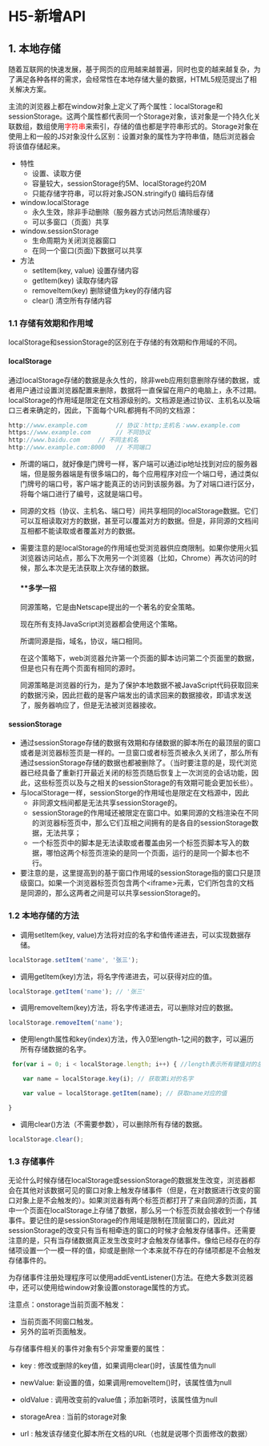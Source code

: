 # H5-新增API

## 1. 本地存储

随着互联网的快速发展，基于网页的应用越来越普遍，同时也变的越来越复杂，为了满足各种各样的需求，会经常性在本地存储大量的数据，HTML5规范提出了相关解决方案。

主流的浏览器上都在window对象上定义了两个属性：localStorage和sessionStorage。这两个属性都代表同一个Storage对象，该对象是一个持久化关联数组，数组使用<font color="red">字符串</font>来索引，存储的值也都是字符串形式的。Storage对象在使用上和一般的JS对象没什么区别：设置对象的属性为字符串值，随后浏览器会将该值存储起来。

- 特性
  - 设置、读取方便
  - 容量较大，sessionStorage约5M、localStorage约20M
  - 只能存储字符串，可以将对象JSON.stringify() 编码后存储
- window.localStorage
    - 永久生效，除非手动删除（服务器方式访问然后清除缓存）
    - 可以多窗口（页面）共享
- window.sessionStorage
  - 生命周期为关闭浏览器窗口
  - 在同一个窗口(页面)下数据可以共享
- 方法
  - setItem(key, value) 设置存储内容
  - getItem(key) 读取存储内容
  - removeItem(key) 删除键值为key的存储内容
  - clear() 清空所有存储内容



### 1.1 存储有效期和作用域

localStorage和sessionStorage的区别在于存储的有效期和作用域的不同。

#### localStorage

通过localStorage存储的数据是永久性的，除非web应用刻意删除存储的数据，或者用户通过设置浏览器配置来删除，数据将一直保留在用户的电脑上，永不过期。localStorage的作用域是限定在文档源级别的。文档源是通过协议、主机名以及端口三者来确定的，因此，下面每个URL都拥有不同的文档源：

```js
http://www.example.com        // 协议：http;主机名：www.example.com
https://www.example.com       // 不同协议
http://www.baidu.com     // 不同主机名
http://www.example.com:8000   // 不同端口
```

- 所谓的端口，就好像是门牌号一样，客户端可以通过ip地址找到对应的服务器端，但是服务器端是有很多端口的，每个应用程序对应一个端口号，通过类似门牌号的端口号，客户端才能真正的访问到该服务器。为了对端口进行区分，将每个端口进行了编号，这就是端口号。

- 同源的文档（协议、主机名、端口号）间共享相同的localStorage数据。它们可以互相读取对方的数据，甚至可以覆盖对方的数据。但是，非同源的文档间互相都不能读取或者覆盖对方的数据。

- 需要注意的是localStorage的作用域也受浏览器供应商限制。如果你使用火狐浏览器访问站点，那么下次用另一个浏览器（比如，Chrome）再次访问的时候，那么本次是无法获取上次存储的数据。

  #### **多学一招

  同源策略，它是由Netscape提出的一个著名的安全策略。

  现在所有支持JavaScript浏览器都会使用这个策略。

  所谓同源是指，域名，协议，端口相同。

  在这个策略下，web浏览器允许第一个页面的脚本访问第二个页面里的数据，但是也只有在两个页面有相同的源时。

  同源策略是浏览器的行为，是为了保护本地数据不被JavaScript代码获取回来的数据污染，因此拦截的是客户端发出的请求回来的数据接收，即请求发送了，服务器响应了，但是无法被浏览器接收。

#### sessionStorage

- 通过sessionStorage存储的数据有效期和存储数据的脚本所在的最顶层的窗口或者是浏览器标签页是一样的。一旦窗口或者标签页被永久关闭了，那么所有通过sessionStorage存储的数据也都被删除了。（当时要注意的是，现代浏览器已经具备了重新打开最近关闭的标签页随后恢复上一次浏览的会话功能，因此，这些标签页以及与之相关的sessionStorage的有效期可能会更加长些）。
- 与localStorage一样，sessionStorge的作用域也是限定在文档源中，因此
  - 非同源文档间都是无法共享sessionStorage的。
  - sessionStorage的作用域还被限定在窗口中。如果同源的文档渲染在不同的浏览器标签页中，那么它们互相之间拥有的是各自的sessionStorage数据，无法共享；
  - 一个标签页中的脚本是无法读取或者覆盖由另一个标签页脚本写入的数据，哪怕这两个标签页渲染的是同一个页面，运行的是同一个脚本也不行。
- 要注意的是，这里提高到的基于窗口作用域的sessionStorage指的窗口只是顶级窗口。如果一个浏览器标签页包含两个\<iframe\>元素，它们所包含的文档是同源的，那么这两者之间是可以共享sessionStorage的。

### 1.2 本地存储的方法

- 调用setItem(key, value)方法将对应的名字和值传递进去，可以实现数据存储。

```js
localStorage.setItem('name', '张三');
```

- 调用getItem(key)方法，将名字传递进去，可以获得对应的值。

```js
localStorage.getItem('name'); // '张三'
```

- 调用removeItem(key)方法，将名字传递进去，可以删除对应的数据。

```js
localStorage.removeItem('name');
```

- 使用length属性和key(index)方法，传入0至length-1之间的数字，可以遍历所有存储数据的名字。

```js
 for(var i = 0; i < localStorage.length; i++) { //length表示所有键值对的总数

 	var name = localStorage.key(i); // 获取第i对的名字

 	var value = localStorage.getItem(name); // 获取name对应的值

}
```

- 调用clear()方法（不需要参数），可以删除所有存储的数据。

```js
localStorage.clear();
```





### 1.3 存储事件

无论什么时候存储在localStorage或sessionStorage的数据发生改变，浏览器都会在其他对该数据可见的窗口对象上触发存储事件（但是，在对数据进行改变的窗口对象上是不会触发的）。如果浏览器有两个标签页都打开了来自同源的页面，其中一个页面在localStorage上存储了数据，那么另一个标签页就会接收到一个存储事件。要记住的是sessionStorage的作用域是限制在顶层窗口的，因此对sessionStorage的改变只有当有相牵连的窗口的时候才会触发存储事件。还需要注意的是，只有当存储数据真正发生改变时才会触发存储事件。像给已经存在的存储项设置一个一模一样的值，抑或是删除一个本来就不存在的存储项都是不会触发存储事件的。

为存储事件注册处理程序可以使用addEventListener()方法。在绝大多数浏览器中，还可以使用给window对象设置onstorage属性的方式。

注意点：onstorage当前页面不触发：

- 当前页面不同窗口触发。
- 另外的监听页面触发。

与存储事件相关的事件对象有5个非常重要的属性：

-   key : 修改或删除的key值，如果调用clear()时，该属性值为null

-   newValue: 新设置的值，如果调用removeItem()时，该属性值为null

-   oldValue : 调用改变前的value值；添加新项时，该属性值为null

-   storageArea : 当前的storage对象

-   url : 触发该存储变化脚本所在文档的URL（也就是说哪个页面修改的数据）

